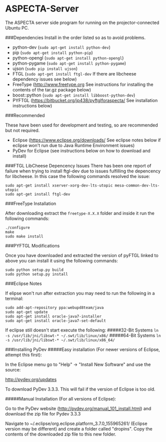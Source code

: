 # ASPECTA-Server
The ASPECTA server side program for running on the projector-connected Ubuntu PC.

###Dependencies
Install in the order listed so as to avoid problems.
* python-dev (```sudo apt-get install python-dev```)
* pip (```sudo apt-get install python-pip```)
* python-opengl (```sudo apt-get install python-opengl```)
* python-pygame (```sudo apt-get install python-pygame```)
* ujson (```sudo pip install ujson```)
* FTGL (```sudo apt-get install ftgl-dev``` If there are libcheese dependency issues see below)
* FreeType (http://www.freetype.org See instructions for installing the contents of the tar.gz package below)
* boost::python (```sudo apt-get install libboost-python-dev```)
* PYFTGL (https://bitbucket.org/jp438/pyftglforaspecta/ See installation instructions below)

###Recommended

These have been used for development and testing, so are recommended but not required.
* Eclipse (https://www.eclipse.org/downloads/ See eclipse notes below if eclipse won't run due to Java Runtime Environment issues)
* PyDev for Eclipse (see instructions below on how to download and install)

###FTGL LibCheese Depencency Issues
There has been one report of failure when trying to install ftgl-dev due to issues fulfilling the depencency for libcheese. In this case the following commands resolved the issue:
```
sudo apt-get install xserver-xorg-dev-lts-utopic mesa-common-dev-lts-utopic
sudo apt-get install ftgl-dev
```

###FreeType Installation

After downloading extract the ```freetype-X.X.X``` folder and inside it run the following commands:
```
./configure
make
sudo make install
```

###PYFTGL Modifications

Once you have downloaded and extracted the version of pyFTGL linked to above you can install it using the following commands:
```
sudo python setup.py build
sudo python setup.py install
```

###Eclipse Notes

If elipse won't run after extraction you may need to run the following in a terminal:
```
sudo add-apt-repository ppa:webupd8team/java
sudo apt-get update
sudo apt-get install oracle-java7-installer
sudo apt-get install oracle-java7-set-default
```
If eclipse still doesn't start execute the following:
#####32-Bit Systems
```ln -s /usr/lib/jni/libswt-* ~/.swt/lib/linux/x86/```
#####64-Bit Systems
```ln -s /usr/lib/jni/libswt-* ~/.swt/lib/linux/x86_64/```

###Installing PyDev
#####Easy installation (For newer versions of Eclipse, attempt this first):

In the Eclipse menu go to "Help" -> "Install New Software" and use the source:

http://pydev.org/updates

To download PyDev 3.3.3. This will fail if the version of Eclipse is too old.

#####Manual Installation (For all versions of Eclipse):

Go to the PyDev website (http://pydev.org/manual_101_install.html) and download the zip file for Pydev 3.3.3

Navigate to ~/.eclipse/org.eclipse.platform_3.7.0_155965261/ (Eclipse version may be different) and create a folder called "dropins". Copy the contents of the downloaded zip file to this new folder.

